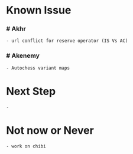 # Known Issue
### # Akhr
    - url conflict for reserve operator (IS Vs AC)
### # Akenemy
    - Autochess variant maps
# Next Step
    - 

# Not now or Never
    - work on chibi